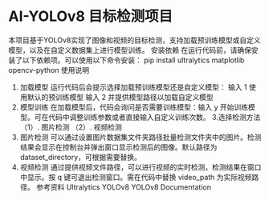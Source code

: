 # AI-YOLOv8 目标检测项目
本项目基于YOLOv8实现了图像和视频的目标检测，支持加载预训练模型或自定义模型，以及在自定义数据集上进行模型训练。
安装依赖
在运行代码前，请确保安装了以下依赖项。可以使用以下命令安装：
pip install ultralytics matplotlib opencv-python
使用说明
1. 加载模型
运行代码后会提示选择加载预训练模型还是自定义模型：
输入 1 使用默认的预训练模型
输入 2 并提供模型路径以加载自定义模型
2. 模型训练
在加载模型后，代码会询问是否需要训练模型：输入 y 开始训练模型。可在代码中调整训练参数或者直接输入自定义训练次数。
3.选择检测方法
（1）. 图片检测
（2）. 视频检测
4. 图片检测
可以通过设置图片数据集文件夹路径批量检测文件夹中的图片。检测结果会显示在控制台并弹出窗口显示检测后的图像。默认路径为 dataset_directory，可根据需要替换。
5. 视频检测
通过提供视频文件路径，可以进行视频的实时检测，检测结果在窗口中显示。按 q 键可退出检测窗口。需在代码中替换 video_path 为实际视频路径。
参考资料
Ultralytics YOLOv8
YOLOv8 Documentation
